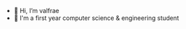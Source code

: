 - 👋 Hi, I’m valfrae
- 🌱 I'm a first year computer science & engineering student

<!---
valfrae/valfrae is a ✨ special ✨ repository because its `README.md` (this file) appears on your GitHub profile.
You can click the Preview link to take a look at your changes.
--->
